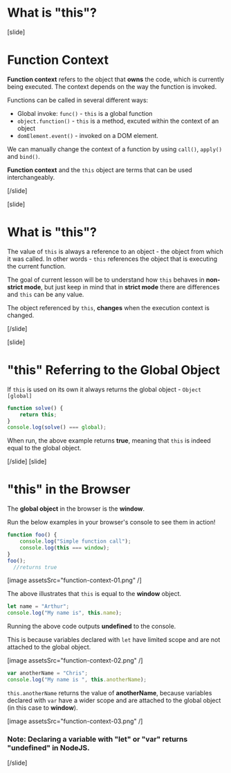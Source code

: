 # What is "this"?
[slide]
# Function Context

**Function context** refers to the object that **owns** the code, which is currently being executed. The context depends on the way the function is invoked. 

Functions can be called in several different ways:
 - Global invoke: `func()` - `this` is a global function
 - `object.function()` - `this` is a method, excuted within the context of an object
 - `domElement.event()` - invoked on a DOM element.

 We can manually change the context of a function by using `call()`, `apply()` and `bind()`.

 **Function context** and the `this` object are terms that can be used interchangeably. 
 
[/slide]

[slide]
# What is "this"?
The value of `this` is always a reference to an object - the object from which it was called. In other words - `this` references the object that is executing the current function.

The goal of current lesson will be to understand how `this` behaves in **non-strict mode**, but just keep in mind that in **strict mode** there are differences and `this` can be any value.

The object referenced by `this`, **changes** when the execution context is changed.

[/slide]

[slide]
# "this" Referring to the Global Object
If `this` is used on its own it always returns the global object - `Object [global]`

```js live
function solve() {
    return this;
}
console.log(solve() === global);
```

When run, the above example returns **true**, meaning that `this` is indeed equal to the global object.

[/slide]
[slide]
# "this" in the Browser
The **global object** in the browser is the **window**. 

Run the below examples in your browser's console to see them in action!

```js
function foo() {
    console.log("Simple function call");
    console.log(this === window);
}
foo();
  //returns true
```

[image assetsSrc="function-context-01.png" /]

The above illustrates that `this` is equal to the **window** object.

```js
let name = "Arthur";
console.log("My name is", this.name);
```

Running the above code outputs **undefined** to the console.

This is because variables declared with `let` have limited scope and are not attached to the global object.

[image assetsSrc="function-context-02.png" /]

```js
var anotherName = "Chris";
console.log("My name is ", this.anotherName);
```

`this.anotherName` returns the value of **anotherName**, because variables declared with `var` have a wider scope and are attached to the global object (in this case to **window**).

[image assetsSrc="function-context-03.png" /]

### Note: Declaring a variable with "let" or "var" returns "undefined" in NodeJS.

[/slide]

